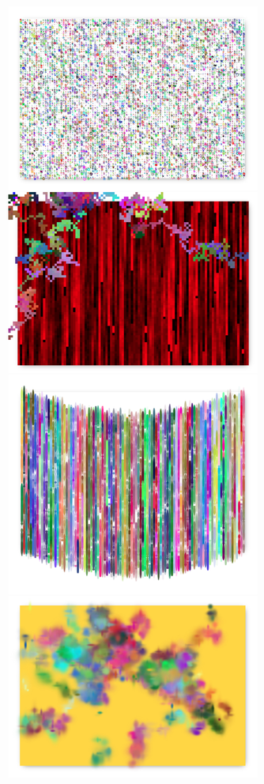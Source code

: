 ![unicodeDrips](./paintings/unicoded_drips.png)
![blindmanred](./paintings/blindman_dripping_red.png)
![drip3](./paintings/drips3.png)
![blind_drunk_opt4](./paintings/blind_drunk_opt4.png)
